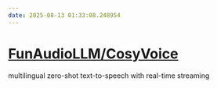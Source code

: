 ```yaml
---
date: 2025-08-13 01:33:08.248954
---
```


# [FunAudioLLM/CosyVoice](https://github.com/FunAudioLLM/CosyVoice)

multilingual zero-shot text-to-speech with real-time streaming